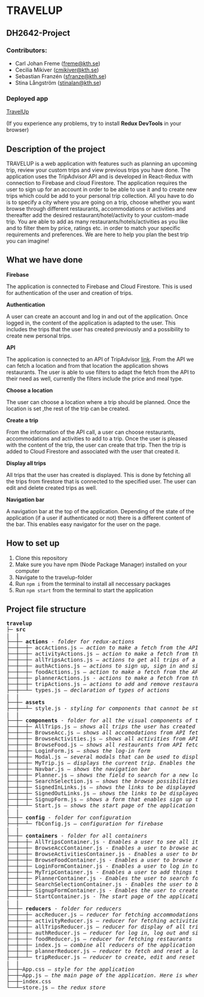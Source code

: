# TRAVELUP

## DH2642-Project

### Contributors:

* Carl Johan Freme (freme@kth.se)
* Cecilia Mikiver (cmikiver@kth.se)
* Sebastian Franzén (sfranze@kth.se)
* Stina Långström (stinalan@kth.se)

### Deployed app

[TravelUp](https://travelup-2fcd0.web.app/)

(If you experience any problems, try to install **Redux DevTools** in your browser)

## Description of the project
TRAVELUP is a web application with features such as planning an upcoming trip, review your custom trips and view previous trips you have done. The application uses the TripAdvisor API and is developed in React-Redux with connection to Firebase and cloud Firestore. The application requires the user to sign up for an account in order to be able to use it and to create new trips which could be add to your personal trip collection. All you have to do is to specify a city where you are going on a trip, choose whether you want browse through different restaurants, accommodations or activities and thereafter add the desired restaurant/hotel/activity to your custom-made trip. You are able to add as many restaurants/hotels/activities as you like and to filter them by price, ratings etc. in order to match your specific requirements and preferences. We are here to help you plan the best trip you can imagine!

## What we have done

**Firebase**

The application is connected to Firebase and Cloud Firestore. This is used for authentication of the user and creation of trips.


**Authentication**

A user can create an account and log in and out of the application. Once logged in, the content of the application is adapted to the user. This includes the trips that the user has created previously and a possibility to create new personal trips.


**API**

The application is connected to an API of TripAdvisor [link](https://rapidapi.com/apidojo/api/tripadvisor1/details?fbclid=IwAR05QjbZPHZCQecy0d58nhEFwCk_gh7uu8JMXMtuPlHP7gjsxdXLF1kQVAk). From the API we can fetch a location and from that location the application shows restaurants. The user is able to use filters to adapt the fetch from the API to their need as well, currently the filters include the price and meal type.


**Choose a location**

The user can choose a location where a trip should be planned. Once the location is set ,the rest of the trip can be created.


**Create a trip**

From the information of the API call, a user can choose restaurants, accommodations and activities to add to a trip. Once the user is pleased with the content of the trip, the user can create that trip. Then the trip is added to Cloud Firestore and associated with the user that created it.


**Display all trips**

All trips that the user has created is displayed. This is done by fetching all the trips from firestore that is connected to the specified user. The user can edit and delete created trips as well.


**Navigation bar**

A navigation bar at the top of the application. Depending of the state of the application (if a user if authenticated or not) there is a different content of the bar. This enables easy navigator for the user on the page.

## How to set up
1. Clone this repository
2. Make sure you have npm (Node Package Manager) installed on your computer
3. Navigate to the travelup-folder
4. Run ```npm i``` from the terminal to install all neccessary packages
5. Run ```npm start``` from the terminal to start the application

## Project file structure
<pre>
<b>travelup</b>
├─ <b>src</b>
|  |
├──┼─ <b>actions</b> - <i>folder for redux-actions</i>
├──┼──┼─ accActions.js – <i>action to make a fetch from the API to get accommodations</i>
├──┼──┼─ activityActions.js – <i>action to make a fetch from the API to get activities</i>
├──┼──┼─ allTripsActions.js – <i>actions to get all trips of a user from Cloud Firestore</i>
├──┼──┼─ authActions.js – <i>actions to sign up, sign in and sign out for a user</i>
├──┼──┼─ foodActions.js – <i>action to make a fetch from the API to get restaurants</i>
├──┼──┼─ plannerActions.js - <i>actions to make a fetch from the API to get location id from the wanted location or reset the location</i>
├──┼──┼─ tripActions.js – <i>actions to add and remove restaurants, activities and accommodations to/from the trip and a action to add the entire trip to the database. There is also an action to reset the trip</i>
├──┼──┴─ types.js – <i>declaration of types of actions</i>
|  |
├──┼─ <b>assets</b>
├──┼──┴─ style.js - <i>styling for components that cannot be styled in the css</i>
|  |
├──┼─ <b>components</b> - <i>folder for all the visual components of the project, views</i>
├──┼──┼─ AllTrips.js – <i>shows all trips the user has created</i>
├──┼──┼─ BrowseAcc.js – <i>shows all accomodations from API fetch, together with filter options</i>
├──┼──┼─ BrowseActivities.js – <i>shows all activities from API fetch, together with filter options</i>
├──┼──┼─ BrowseFood.js – <i>shows all restaurants from API fetch, together with filter options</i>
├──┼──┼─ LoginForm.js – <i>shows the log-in form</i>
├──┼──┼─ Modal.js – <i>several modals that can be used to display information about a restaurant etc. or pop-up messages for the user</i>
├──┼──┼─ MyTrip.js – <i>displays the current trip. Enables the creation of the trip if the "add trip"-button is clicked and resets the trip is the "discard"-button is clicked</i>
├──┼──┼─ Navbar.js – <i>shows the navigation bar</i>
├──┼──┼─ Planner.js – <i>shows the field to search for a new location</i>
├──┼──┼─ SearchSelection.js – <i>shows the browse possibilities</i>
├──┼──┼─ SignedInLinks.js – <i>shows the links to be displayed when user is sign in</i>
├──┼──┼─ SignedOutLinks.js – <i>shows the links to be displayed when user is signed out</i>
├──┼──┼─ SignupForm.js – <i>shows a form that enables sign up to the application</i>
├──┼──┴─ Start.js – <i>shows the start page of the application</i>
|  |
├──┼─ <b>config</b> - <i>folder for configuration</i>
├──┼──┴─ fbConfig.js – <i>configuration for firebase</i>
|  |
├──┼─ <b>containers</b> - <i>folder for all containers</i>
├──┼──┼─ AllTripsContainer.js - <i>Enables a user to see all its trip. Those are fetched from firebase. The user can also delete a trip or edit it.</i>
├──┼──┼─ BrowseAccContainer.js - <i>Enables a user to browse accommodations from the API</i>
├──┼──┼─ BrowseActivitiesContainer.js - <i>Enables a user to browse activities from the API</i>
├──┼──┼─ BrowseFoodContainer.js - <i>Enables a user to browse restaurants from the API</i>
├──┼──┼─ LoginFormContainer.js - <i>Enables a user to log in to the application and by that get persionalized information on the site</i>
├──┼──┼─ MyTripContainer.js - <i>Enables a user to add things to a trip and save it in a database</i>
├──┼──┼─ PlannerContainer.js - <i>Enables the user to search for locations from the API</i>
├──┼──┼─ SearchSelectionContainer.js - <i>Enables the user to browse on different thing to add to its trip (restaurants, accommodations and activities)</i>
├──┼──┼─ SignupFormContainer.js - <i>Enables the user to create an account to the application</i>
├──┼──┴─ StartContainer.js - <i>The start page of the application where a user can log in or sign up. If user is signed in it redirects to planner.</i>
|  |
├──┼─ <b>reducers</b> - <i>folder for reducers </i>
├──┼──┼─ accReducer.js – <i>reducer for fetching accommodations</i>
├──┼──┼─ activityReducer.js – <i>reducer for fetching activities</i>
├──┼──┼─ allTripsReducer.js – <i>reducer for display of all trips of a user, done by fetching from the database</i>
├──┼──┼─ authReducer.js – <i>reducer for log in, log out and sign up</i>
├──┼──┼─ foodReducer.js – <i>reducer for fetching restaurants</i>
├──┼──┼─ index.js – <i>combine all reducers of the application</i>
├──┼──┼─ plannerReducer.js – <i>reducer to fetch and reset a location</i>
├──┼──┴─ tripReducer.js – <i>reducer to create, edit and reset a trip</i>
|  |
├──┼─App.css – <i>style for the application</i>
├──┼─App.js – <i>the main page of the application. Here is where the routing occurs</i>
├──┼─index.css
└──┴─store.js – <i>the redux store</i>
</pre>
